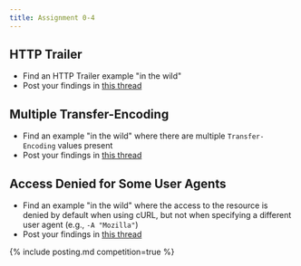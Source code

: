 ```yaml
---
title: Assignment 0-4
---
```


## HTTP Trailer

* Find an HTTP Trailer example "in the wild"
* Post your findings in [this thread](https://github.com/cs531-f19/discussions/issues/55)

## Multiple Transfer-Encoding

* Find an example "in the wild" where there are multiple `Transfer-Encoding` values present
* Post your findings in [this thread](https://github.com/cs531-f19/discussions/issues/56)

## Access Denied for Some User Agents

* Find an example "in the wild" where the access to the resource is denied by default when using cURL, but not when specifying a different user agent (e.g., `-A "Mozilla"`)
* Post your findings in [this thread](https://github.com/cs531-f19/discussions/issues/57)

{% include posting.md competition=true %}
